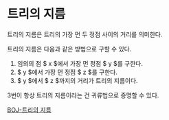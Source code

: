 # 트리의 지름

트리의 지름은 트리의 가장 먼 두 정점 사이의 거리를 의미한다.

트리의 지름은 다음과 같은 방법으로 구할 수 있다.

1. 임의의 점 $ x $에서 가장 먼 정점 $ y $를 구한다.
2. $ y $에서 가장 먼 정점 $ z $를 구한다.
3. $ y $에서 $ z $까지의 거리가 트리의 지름이다.

3번이 항상 트리의 지름이라는 건 귀류법으로 증명할 수 있다.

[BOJ-트리의 지름](https://www.acmicpc.net/problem/1167)
